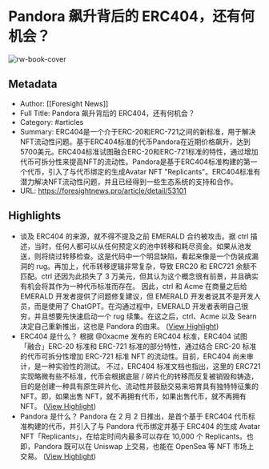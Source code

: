 # Pandora 飙升背后的 ERC404，还有何机会？

![rw-book-cover](https://readwise-assets.s3.amazonaws.com/media/uploaded_book_covers/profile_101759/vertical_logo_tBeRHFh.png)

## Metadata
- Author: [[Foresight News]]
- Full Title: Pandora 飙升背后的 ERC404，还有何机会？
- Category: #articles
- Summary: ERC404是一个介于ERC-20和ERC-721之间的新标准，用于解决NFT流动性问题。基于ERC404标准的代币Pandora在近期价格飙升，达到5700美元。ERC404标准试图融合ERC-20和ERC-721标准的特性，通过增加代币可拆分性来提高NFT的流动性。Pandora是基于ERC404标准构建的第一个代币，引入了与代币绑定的生成Avatar NFT "Replicants"。ERC404标准有潜力解决NFT流动性问题，并且已经得到一些生态系统的支持和合作。
- URL: https://foresightnews.pro/article/detail/53101

## Highlights
- 谈及 ERC404 的来源，就不得不提及之前 EMERALD 合约被攻击。据 ctrl 描述，当时，任何人都可以从任何预定义的池中转移和耗尽资金。如果从池发送，则将绕过转移检查。这是代码中一个明显缺陷，看起来像是一个伪装成漏洞的 rug。再加上，代币转移逻辑非常复杂，导致 ERC20 和 ERC721 余额不匹配。ctrl 还因为此损失了 3 万美元，但其认为这个概念很有前景，并且确实有机会将其作为一种代币标准而存在。
  因此，ctrl 和 Acme 在商量之后给 EMERALD 开发者提供了问题修复建议，但 EMERALD 开发者说其不是开发人员，而是使用了 ChatGPT。在沟通过程中，EMERALD 开发者表明自己很穷，并且想要先快速启动一个 rug 续集。在这之后，ctrl、Acme 以及 Searn 决定自己重新推出，这也是 Pandora 的由来。 ([View Highlight](https://read.readwise.io/read/01hp9jxww3zm4e2ywhcmbytr3s))
- ERC404 是什么？
  根据 @0xacme 发布的 ERC404 标准，ERC404 试图「融合」ERC-20 标准和 ERC-721 标准的部分特性，通过结合 ERC-20 标准的代币可拆分性增加 ERC-721 标准 NFT 的流动性。目前，ERC404 尚未审计，是一种实验性的测试。
  不过，ERC404 标准文档也指出，这里的 ERC721 实现略微有些不标准，代币会根据底层 / 碎片化的转移而反复被销毁和铸造，目的是创建一种具有原生碎片化、流动性并鼓励交易来培育具有独特特征集的 NFT。即，如果出售 NFT，就不再拥有代币，如果出售代币，就不再拥有 NFT。 ([View Highlight](https://read.readwise.io/read/01hp9jycgs8znpqmgx2qv53qyv))
- Pandora 是什么？
  Pandora 在 2 月 2 日推出，是首个基于 ERC404 代币标准构建的代币，并引入了与 Pandora 代币绑定并基于 ERC404 的生成 Avatar NFT「Replicants」，在给定时间内最多可以存在 10,000 个 Replicants。也即，Pandora 既可以在 Uniswap 上交易，也能在 OpenSea 等 NFT 市场上交易。 ([View Highlight](https://read.readwise.io/read/01hp9jyz3ygkg4e4a6g30rjs4a))

